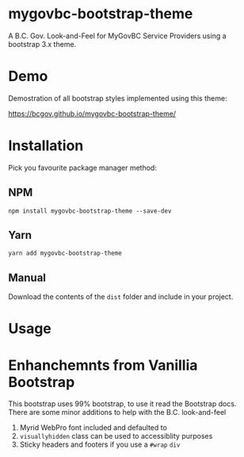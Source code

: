 # mygovbc-bootstrap-theme
A B.C. Gov. Look-and-Feel for MyGovBC Service Providers using a bootstrap 3.x theme.

# Demo

Demostration of all bootstrap styles implemented using this theme:

https://bcgov.github.io/mygovbc-bootstrap-theme/

# Installation

Pick you favourite package manager method:

## NPM

`npm install mygovbc-bootstrap-theme --save-dev`

## Yarn

`yarn add mygovbc-bootstrap-theme`

## Manual

Download the contents of the `dist` folder and include in your project.

# Usage


# Enhanchemnts from Vanillia Bootstrap

This bootstrap uses 99% bootstrap, to use it read the Bootstrap docs.  
There are some minor additions to help with the B.C. look-and-feel
 
1. Myrid WebPro font included and defaulted to
2. `visuallyhidden` class can be used to accessiblity purposes
3. Sticky headers and footers if you use a `#wrap` `div`

